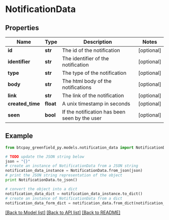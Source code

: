 # NotificationData


## Properties
Name | Type | Description | Notes
------------ | ------------- | ------------- | -------------
**id** | **str** | The id of the notification | [optional] 
**identifier** | **str** | The identifier of the notification | [optional] 
**type** | **str** | The type of the notification | [optional] 
**body** | **str** | The html body of the notifications | [optional] 
**link** | **str** | The link of the notification | [optional] 
**created_time** | **float** | A unix timestamp in seconds | [optional] 
**seen** | **bool** | If the notification has been seen by the user | [optional] 

## Example

```python
from btcpay_greenfield_py.models.notification_data import NotificationData

# TODO update the JSON string below
json = "{}"
# create an instance of NotificationData from a JSON string
notification_data_instance = NotificationData.from_json(json)
# print the JSON string representation of the object
print NotificationData.to_json()

# convert the object into a dict
notification_data_dict = notification_data_instance.to_dict()
# create an instance of NotificationData from a dict
notification_data_form_dict = notification_data.from_dict(notification_data_dict)
```
[[Back to Model list]](../README.md#documentation-for-models) [[Back to API list]](../README.md#documentation-for-api-endpoints) [[Back to README]](../README.md)


